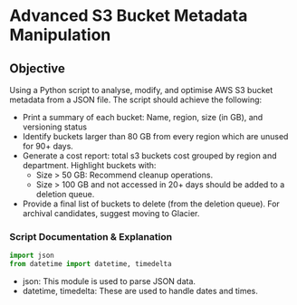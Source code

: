 # Advanced S3 Bucket Metadata Manipulation

## Objective
Using a Python script to analyse, modify, and optimise AWS S3 bucket metadata from a JSON file. The script should achieve the following:
- Print a summary of each bucket: Name, region, size (in GB), and versioning status
- Identify buckets larger than 80 GB from every region which are unused for 90+ days.
- Generate a cost report: total s3 buckets cost grouped by region and department.
  Highlight buckets with:
  - Size > 50 GB: Recommend cleanup operations.
  - Size > 100 GB and not accessed in 20+ days should be added to a deletion queue.
- Provide a final list of buckets to delete (from the deletion queue). For archival candidates, suggest moving to Glacier.

### Script Documentation & Explanation
```python
import json
from datetime import datetime, timedelta
```
- json: This module is used to parse JSON data.
- datetime, timedelta: These are used to handle dates and times.



